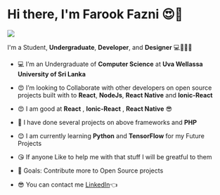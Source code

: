 # Hi there, I'm Farook Fazni 😍👋

![](https://komarev.com/ghpvc/?username=farookfazni&style=flat-square)


I'm a Student, **Undergraduate**, **Developer**, and **Designer** 💻📘📘📘


* 💻 I’m an Undergraduate of **Computer Science** at **Uva Wellassa University of Sri Lanka**

* 😍 I’m looking to Collaborate with other developers on open source projects built with to **React**, **NodeJs**, **React Native** and **Ionic-React**

* 😍 I am good at **React** , **Ionic-React** , **React Native** 😎

* 🎈 I have done several projects on above frameworks and **PHP**

* 😊 I am currently learning **Python** and **TensorFlow** for my Future Projects

* 😘 If anyone Like to help me with that stuff I will be greatful to them

* 🎯 Goals: Contribute more to Open Source projects

* 😎 You can contact me [LinkedIn](https://www.linkedin.com/in/farook-fazni-148b4612b/)👈
